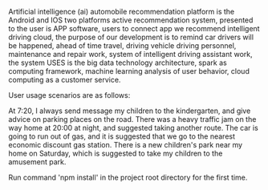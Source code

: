 

Artificial intelligence (ai) automobile recommendation platform is the Android and IOS two platforms active recommendation system, presented to the user is APP software, users to connect app we recommend intelligent driving cloud, the purpose of our development is to remind car drivers will be happened, ahead of time travel, driving vehicle driving personnel, maintenance and repair work, system of intelligent driving assistant work, the system USES is the big data technology architecture, spark as computing framework, machine learning analysis of user behavior, cloud computing as a customer service.

User usage scenarios are as follows:

At 7:20, I always send message my children to the kindergarten, and give advice on parking places on the road.
There was a heavy traffic jam on the way home at 20:00 at night, and suggested taking another route.
The car is going to run out of gas, and it is suggested that we go to the nearest economic discount gas station.
There is a new children's park near my home on Saturday, which is suggested to take my children to the amusement park.




Run  command 'npm install' in the project root directory for the first time.

